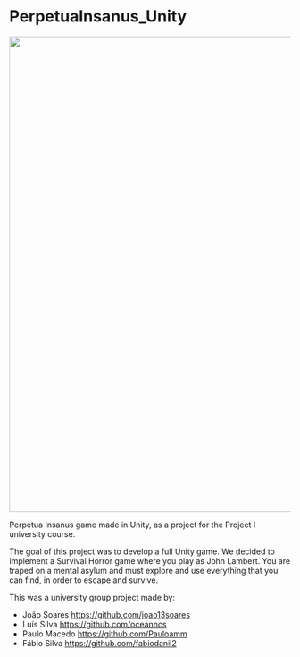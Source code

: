 # PerpetuaInsanus_Unity

<img src = "https://github.com/joao13soares/PerpetuaInsanus_Unity/blob/main/PerpetuaInsanus.png" width = "850">

Perpetua Insanus game made in Unity, as a project for the Project I university course.

The goal of this project was to develop a full Unity game.
We decided to implement a Survival Horror game where you play as John Lambert. You are traped on a mental asylum and must explore and use everything that you can find, in order to escape and survive.

This was a university group project made by:
- João Soares https://github.com/joao13soares
- Luís Silva https://github.com/oceanncs
- Paulo Macedo https://github.com/Pauloamm
- Fábio Silva https://github.com/fabiodanil2
